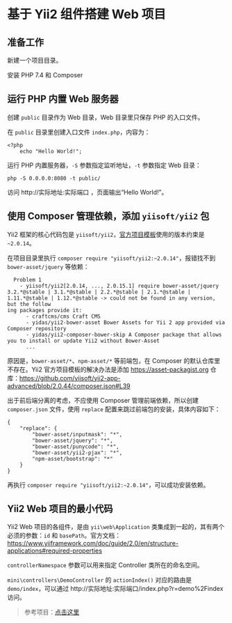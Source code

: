 # 基于 Yii2 组件搭建 Web 项目

## 准备工作

新建一个项目目录。

安装 PHP 7.4 和 Composer

## 运行 PHP 内置 Web 服务器

创建 `public` 目录作为 Web 目录，Web 目录里只保存 PHP 的入口文件。

在 `public` 目录里创建入口文件 `index.php`，内容为：

    <?php
        echo "Hello World!";

运行 PHP 内置服务器，`-S` 参数指定监听地址，`-t` 参数指定 Web 目录：

    php -S 0.0.0.0:8080 -t public/

访问 http://实际地址:实际端口 ，页面输出“Hello World!”。

## 使用 Composer 管理依赖，添加 `yiisoft/yii2` 包

Yii2 框架的核心代码包是 `yiisoft/yii2`，[官方项目模板](https://github.com/yiisoft/yii2-app-advanced)使用的版本约束是`~2.0.14`。

在项目目录里执行 `composer require "yiisoft/yii2:~2.0.14"`，报错找不到 `bower-asset/jquery` 等依赖：

```
  Problem 1
    - yiisoft/yii2[2.0.14, ..., 2.0.15.1] require bower-asset/jquery 3.2.*@stable | 3.1.*@stable | 2.2.*@stable | 2.1.*@stable | 1.11.*@stable | 1.12.*@stable -> could not be found in any version, but the follow
ing packages provide it:
      - craftcms/cms Craft CMS
      - yidas/yii2-bower-asset Bower Assets for Yii 2 app provided via Composer repository
      - yidas/yii2-composer-bower-skip A Composer package that allows you to install or update Yii2 without Bower-Asset
      ...
```

原因是，`bower-asset/*`、`npm-asset/*` 等前端包，在 Composer 的默认仓库里不存在。Yii2 官方项目模板的解决办法是添加 https://asset-packagist.org 仓库：https://github.com/yiisoft/yii2-app-advanced/blob/2.0.44/composer.json#L39

出于前后端分离的考虑，不应使用 Composer 管理前端依赖，所以创建 `composer.json` 文件，使用 `replace` 配置来跳过前端包的安装，具体内容如下：

```
{
    "replace": {
        "bower-asset/inputmask": "*",
        "bower-asset/jquery": "*",
        "bower-asset/punycode": "*",
        "bower-asset/yii2-pjax": "*",
        "npm-asset/bootstrap": "*"
    }
}
```

再执行 `composer require "yiisoft/yii2:~2.0.14"`，可以成功安装依赖。

## Yii2 Web 项目的最小代码

Yii2 Web 项目的各组件，是由 `yii\web\Application` 类集成到一起的，其有两个必须的参数：`id` 和 `basePath`。官方文档：https://www.yiiframework.com/doc/guide/2.0/en/structure-applications#required-properties

`controllerNamespace` 参数可以用来指定 Controller 类所在的命名空间。

`mini\controllers\DemoController` 的 `actionIndex()` 对应的路由是 `demo/index`，可以通过 http://实际地址:实际端口/index.php?r=demo%2Findex 访问。


> 参考项目：[点击这里](https://github.com/modi/yii2-mini)

